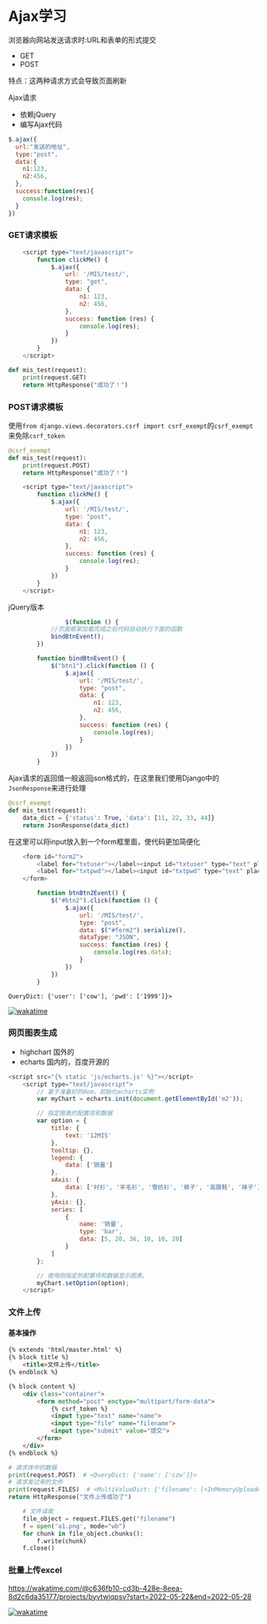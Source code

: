 # Ajax学习

浏览器向网站发送请求时:URL和表单的形式提交

- GET
- POST

特点：这两种请求方式会导致页面刷新

Ajax请求

- 依赖jQuery
- 编写Ajax代码

```javascript
$.ajax({
  url:"发送的地址",
  type:"post",
  data:{
    n1:123,
    n2:456,
  },
  success:function(res){
    console.log(res);
  }
})
```

### GET请求模板

```javascript
    <script type="text/javascript">
        function clickMe() {
            $.ajax({
                url: '/MIS/test/',
                type: "get",
                data: {
                    n1: 123,
                    n2: 456,
                },
                success: function (res) {
                    console.log(res);
                }
            })
        }
    </script>
```

```python
def mis_test(request):
    print(request.GET)
    return HttpResponse("成功了！")

```

### POST请求模板

使用`from django.views.decorators.csrf import csrf_exempt`的`csrf_exempt`来免除`csrf_token`

```python
@csrf_exempt
def mis_test(request):
    print(request.POST)
    return HttpResponse("成功了！")
```

```javascript
    <script type="text/javascript">
        function clickMe() {
            $.ajax({
                url: '/MIS/test/',
                type: "post",
                data: {
                    n1: 123,
                    n2: 456,
                },
                success: function (res) {
                    console.log(res);
                }
            })
        }
    </script>
```

jQuery版本

```javascript
				$(function () {
            //页面框架加载完成之后代码自动执行下面的函数
            bindBtnEvent();
        })

        function bindBtnEvent() {
            $("btn1").click(function () {
                $.ajax({
                    url: '/MIS/test/',
                    type: "post",
                    data: {
                        n1: 123,
                        n2: 456,
                    },
                    success: function (res) {
                        console.log(res);
                    }
                })
            })
        }
```

Ajax请求的返回值一般返回json格式的，在这里我们使用Django中的`JsonResponse`来进行处理

```python
@csrf_exempt
def mis_test(request):
    data_dict = {'status': True, 'data': [11, 22, 33, 44]}
    return JsonResponse(data_dict)
```

在这里可以将input放入到一个form框里面，使代码更加简便化

```javascript
    <form id="form2">
        <label for="txtuser"></label><input id="txtuser" type="text" placeholder="姓名" name="user"/>
        <label for="txtpwd"></label><input id="txtpwd" type="text" placeholder="密码" name="pwd"/>
    </form>
```

```javascript
        function btnBtn2Event() {
            $("#btn2").click(function () {
                $.ajax({
                    url: '/MIS/test/',
                    type: "post",
                    data: $("#form2").serialize(),
                    dataType: "JSON",
                    success: function (res) {
                        console.log(res.data);
                    }
                })
            })
        }

```

`QueryDict: {'user': ['cow'], 'pwd': ['1999']}>`

[![wakatime](https://wakatime.com/badge/user/c636fb10-cd3b-428e-8eea-8d2c6da35177/project/58426bb1-0741-436e-be94-440f69c03737.svg)](https://wakatime.com/badge/user/c636fb10-cd3b-428e-8eea-8d2c6da35177/project/58426bb1-0741-436e-be94-440f69c03737)

### 网页图表生成

- highchart 国外的
- echarts 国内的，百度开源的

```javascript
<script src="{% static 'js/echarts.js' %}"></script>
    <script type="text/javascript">
        // 基于准备好的dom，初始化echarts实例
        var myChart = echarts.init(document.getElementById('m2'));

        // 指定图表的配置项和数据
        var option = {
            title: {
                text: '12MIS'
            },
            tooltip: {},
            legend: {
                data: ['销量']
            },
            xAxis: {
                data: ['衬衫', '羊毛衫', '雪纺衫', '裤子', '高跟鞋', '袜子']
            },
            yAxis: {},
            series: [
                {
                    name: '销量',
                    type: 'bar',
                    data: [5, 20, 36, 10, 10, 20]
                }
            ]
        };

        // 使用刚指定的配置项和数据显示图表。
        myChart.setOption(option);
    </script>
```

### 文件上传

#### 基本操作

```html
{% extends 'html/master.html' %}
{% block title %}
    <title>文件上传</title>
{% endblock %}

{% block content %}
    <div class="container">
        <form method="post" enctype="multipart/form-data">
            {% csrf_token %}
            <input type="text" name="name">
            <input type="file" name="filename">
            <input type="submit" value="提交">
        </form>
    </div>
{% endblock %}
```

```python
# 请求体中的数据
print(request.POST)  # <QueryDict: {'name': ['czw']}>
# 请求发过来的文件
print(request.FILES)  # <MultiValueDict: {'filename': [<InMemoryUploadedFile: Ajax学习.md (text/markdown)>]}>
return HttpResponse("文件上传成功了")

```

```python
    # 文件读取
  	file_object = request.FILES.get("filename")
    f = open('a1.png', mode="wb")
    for chunk in file_object.chunks():
        f.write(chunk)
    f.close()
```

### 批量上传excel

https://wakatime.com/@c636fb10-cd3b-428e-8eea-8d2c6da35177/projects/byvtwjqpsv?start=2022-05-22&end=2022-05-28

[![wakatime](https://wakatime.com/badge/user/c636fb10-cd3b-428e-8eea-8d2c6da35177/project/58426bb1-0741-436e-be94-440f69c03737.svg)](https://wakatime.com/badge/user/c636fb10-cd3b-428e-8eea-8d2c6da35177/project/58426bb1-0741-436e-be94-440f69c03737)

